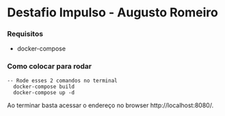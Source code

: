 # Destafio Impulso - Augusto Romeiro


### Requisitos

- docker-compose

### Como colocar para rodar

```
-- Rode esses 2 comandos no terminal
  docker-compose build  
  docker-compose up -d
```

Ao terminar basta acessar o endereço no browser http://localhost:8080/.